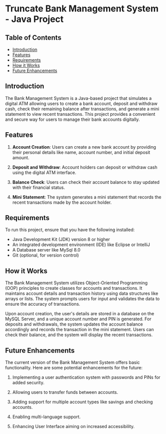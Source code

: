 # Truncate Bank Management System - Java Project


## Table of Contents

- [Introduction](#introduction)
- [Features](#features)
- [Requirements](#requirements)
- [How it Works](#how-it-works)
- [Future Enhancements](#future-enhancements)


## Introduction

The Bank Management System is a Java-based project that simulates a digital ATM allowing users to create a bank account, deposit and withdraw cash, check their remaining balance after transactions, and generate a mini statement to view recent transactions. This project provides a convenient and secure way for users to manage their bank accounts digitally.

## Features

1. **Account Creation**: Users can create a new bank account by providing their personal details like name, account number, and initial deposit amount.

2. **Deposit and Withdraw**: Account holders can deposit or withdraw cash using the digital ATM interface.

3. **Balance Check**: Users can check their account balance to stay updated with their financial status.

4. **Mini Statement**: The system generates a mini statement that records the recent transactions made by the account holder.

## Requirements

To run this project, ensure that you have the following installed:

- Java Development Kit (JDK) version 8 or higher
- An integrated development environment (IDE) like Eclipse or IntelliJ
- A Database server like MySql 8.0
- Git (optional, for version control)


## How it Works

The Bank Management System utilizes Object-Oriented Programming (OOP) principles to create classes for accounts and transactions. It maintains account details and transaction history using data structures like arrays or lists. The system prompts users for input and validates the data to ensure the accuracy of transactions.

Upon account creation, the user's details are stored in a database on the MySQL Server, and a unique account number and PIN is generated. For deposits and withdrawals, the system updates the account balance accordingly and records the transaction in the mini statement. Users can check their balance, and the system will display the recent transactions.

## Future Enhancements

The current version of the Bank Management System offers basic functionality. Here are some potential enhancements for the future:

1. Implementing a user authentication system with passwords and PINs for added security.

2. Allowing users to transfer funds between accounts.

3. Adding support for multiple account types like savings and checking accounts.

4. Enabling multi-language support.
5. Enhancing User Interface aiming on increased accessibility.

